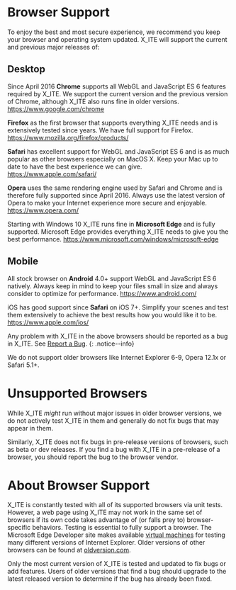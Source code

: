 Browser Support
===============

To enjoy the best and most secure experience, we recommend you keep your browser and operating system updated. X\_ITE will support the current and previous major releases of:

Desktop
-------

Since April 2016 **Chrome** supports all WebGL and JavaScript ES 6 features required by X\_ITE. We support the current version and the previous version of Chrome, although X\_ITE also runs fine in older versions.
<https://www.google.com/chrome>

**Firefox** as the first browser that supports everything X\_ITE needs and is extensively tested since years. We have full support for Firefox.
<https://www.mozilla.org/firefox/products/>

**Safari** has excellent support for WebGL and JavaScript ES 6 and is as much popular as other browsers especially on MacOS X. Keep your Mac up to date to have the best experience we can give.
<https://www.apple.com/safari/>

**Opera** uses the same rendering engine used by Safari and Chrome and is therefore fully supported since April 2016. Always use the latest version of Opera to make your Internet experience more secure and enjoyable.
<https://www.opera.com/>

Starting with Windows 10 X\_ITE runs fine in **Microsoft Edge** and is fully supported. Microsoft Edge provides everything X\_ITE needs to give you the best performance.
<https://www.microsoft.com/windows/microsoft-edge>

Mobile
------

All stock browser on **Android** 4.0+ support WebGL and JavaScript ES 6 natively. Always keep in mind to keep your files small in size and always consider to optimize for performance.
<https://www.android.com/>

iOS has good support since **Safari** on iOS 7+. Simplify your scenes and test them extensively to achieve the best results how you would like it to be.
<https://www.apple.com/ios/>

Any problem with X\_ITE in the above browsers should be reported as a bug in X\_ITE. See [Report a Bug](https://github.com/create3000/x_ite/issues).
{: .notice--info}

We do not support older browsers like Internet Explorer 6-9, Opera 12.1x or Safari 5.1+.

Unsupported Browsers
====================

While X\_ITE *might* run without major issues in older browser versions, we do not actively test X\_ITE in them and generally do not fix bugs that may appear in them.

Similarly, X\_ITE does not fix bugs in pre-release versions of browsers, such as beta or dev releases. If you find a bug with X\_ITE in a pre-release of a browser, you should report the bug to the browser vendor.

About Browser Support
=====================

X\_ITE is constantly tested with all of its supported browsers via unit tests. However, a web page using X\_ITE may not work in the same set of browsers if its own code takes advantage of (or falls prey to) browser-specific behaviors. Testing is essential to fully support a browser. The Microsoft Edge Developer site makes available [virtual machines](https://dev.windows.com/en-us/microsoft-edge/tools/vms/) for testing many different versions of Internet Explorer. Older versions of other browsers can be found at [oldversion.com](http://oldversion.com/).

Only the most current version of X\_ITE is tested and updated to fix bugs or add features. Users of older versions that find a bug should upgrade to the latest released version to determine if the bug has already been fixed.
